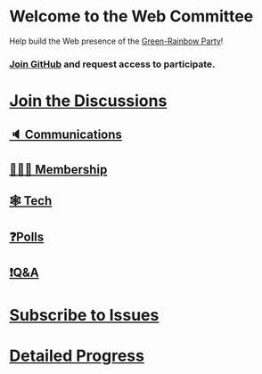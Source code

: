 # Welcome to the Web Committee

Help build the Web presence of the [Green-Rainbow Party][home]!

### [Join GitHub](https://github.com/signup) and request access to participate.

# [Join the Discussions](https://github.com/orgs/green-rainbow-org/discussions)

## [🔈 Communications](https://github.com/orgs/green-rainbow-org/discussions/categories/communications-committee)
## [🧑‍🤝‍🧑 Membership](https://github.com/orgs/green-rainbow-org/discussions/categories/membership-committee)
## [🕸️ Tech](https://github.com/orgs/green-rainbow-org/discussions/categories/tech-committee)
## [❓Polls](https://github.com/orgs/green-rainbow-org/discussions/categories/vote-on-goals-and-features)
## [❗Q&A ](https://github.com/orgs/green-rainbow-org/discussions/categories/website-help-q-a)

# [Subscribe to Issues](https://github.com/orgs/green-rainbow-org/projects/1/views/2?pane=item&itemId=17445860)
# [Detailed Progress](https://github.com/orgs/green-rainbow-org/projects/1/views/1)


[home]: https://green-rainbow.org
